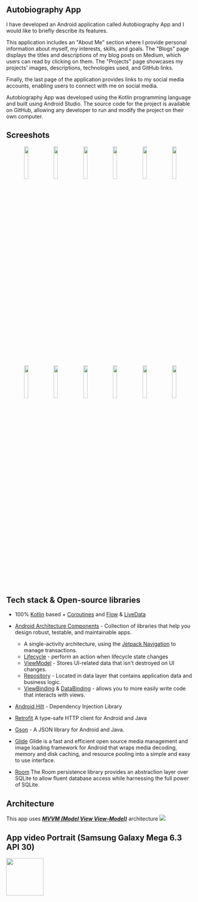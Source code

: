 ## Autobiography App
I have developed an Android application called Autobiography App and I would like to briefly describe its features.

This application includes an "About Me" section where I provide personal information about myself, my interests, skills, and goals. The "Blogs" page displays the titles and descriptions of my blog posts on Medium, which users can read by clicking on them. The "Projects" page showcases my projects' images, descriptions, technologies used, and GitHub links.

Finally, the last page of the application provides links to my social media accounts, enabling users to connect with me on social media.

Autobiography App was developed using the Kotlin programming language and built using Android Studio. The source code for the project is available on GitHub, allowing any developer to run and modify the project on their own computer.

## Screeshots
<p align="center">
<img src="https://github.com/mustfaunlu/AutobiographyApp/assets/38860392/8fb99841-6176-4009-b0f9-1506c4f769fe" width="15%"/>
<img src="https://github.com/mustfaunlu/AutobiographyApp/assets/38860392/592da785-7292-4e31-a00c-b42c8408c611" width="15%"/>
<img src="https://github.com/mustfaunlu/AutobiographyApp/assets/38860392/7df45920-cb29-4677-bb35-8dc7e031b811" width="15%"/>
<img src="https://github.com/mustfaunlu/AutobiographyApp/assets/38860392/fe4a69c9-23e8-41c7-b35f-0223dbccaf82" width="15%"/>
<img src="https://github.com/mustfaunlu/AutobiographyApp/assets/38860392/c0223811-76f4-44ed-b236-64d0758774a8" width="15%"/>
<img src="https://github.com/mustfaunlu/AutobiographyApp/assets/38860392/e0a2af32-80b0-4cab-a406-2e8f7f757741" width="15%"/>
<img src="https://github.com/mustfaunlu/AutobiographyApp/assets/38860392/7df45920-cb29-4677-bb35-8dc7e031b811" width="15%"/>
<img src="https://github.com/mustfaunlu/AutobiographyApp/assets/38860392/32ba174f-016e-4fde-ba61-f9083c660617" width="15%"/>
<img src="https://github.com/mustfaunlu/AutobiographyApp/assets/38860392/2a0c8a29-57a2-4ad6-a6c1-b4c4a8a0317c" width="15%"/>
<img src="https://github.com/mustfaunlu/AutobiographyApp/assets/38860392/6499673f-2cd5-405d-84ff-45d3b3bb5f72" width="15%"/>
<img src="https://github.com/mustfaunlu/AutobiographyApp/assets/38860392/7df45920-cb29-4677-bb35-8dc7e031b811" width="15%"/>
<img src="https://github.com/mustfaunlu/AutobiographyApp/assets/38860392/eb142f6b-493d-4495-bbec-d9d864bf2920" width="15%"/>
</p>

## Tech stack & Open-source libraries
- 100% [Kotlin](https://kotlinlang.org/) based + [Coroutines](https://github.com/Kotlin/kotlinx.coroutines) and [Flow](https://developer.android.com/kotlin/flow) & [LiveData](https://developer.android.com/topic/libraries/architecture/livedata)
- [Android Architecture Components](https://developer.android.com/topic/libraries/architecture) - Collection of libraries that help you design robust, testable, and maintainable apps.
    - A single-activity architecture, using the [Jetpack Navigation](https://developer.android.com/guide/navigation) to manage transactions.
    - [Lifecycle](https://developer.android.com/topic/libraries/architecture/lifecycle) - perform an action when lifecycle state changes
    - [ViewModel](https://developer.android.com/topic/libraries/architecture/viewmodel) - Stores UI-related data that isn't destroyed on UI changes.
    - [Repository](https://developer.android.com/topic/architecture/data-layer) - Located in data layer that contains application data and business logic.
    - [ViewBinding](https://developer.android.com/topic/libraries/view-binding) & [DataBinding](https://developer.android.com/topic/libraries/data-binding) - allows you to more easily write code that interacts with views.
    
- [Android Hilt](https://developer.android.com/training/dependency-injection/hilt-android) - Dependency Injection Library
- [Retrofit](https://square.github.io/retrofit/) A type-safe HTTP client for Android and Java
- [Gson](https://github.com/google/gson) - A JSON library for Android and Java.
- [Glide](https://bumptech.github.io/glide/doc/download-setup.html) Glide is a fast and efficient open source media management and image loading framework for Android that wraps media decoding, memory and disk caching, and resource pooling into a simple and easy to use interface.
- [Room](https://developer.android.com/training/data-storage/room) The Room persistence library provides an abstraction layer over SQLite to allow fluent database access while harnessing the full power of SQLite.

## Architecture
This app uses [***MVVM (Model View View-Model)***](https://developer.android.com/jetpack/docs/guide#recommended-app-arch) architecture
![](https://raw.githubusercontent.com/skydoves/pokedex/main/figure/figure0.png)


## App video Portrait (Samsung Galaxy Mega 6.3 API 30)
<img width="100" height="100" src="https://user-images.githubusercontent.com/38860392/235319884-fd842419-9614-4caf-b8ae-8daca1d9f29a.mp4" />
